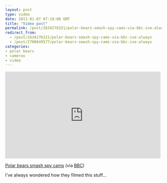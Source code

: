 ```yaml
---
layout: post
type: video
date: 2011-01-07 07:10:00 GMT
title: "Video post"
permalink: /post/2634276321/polar-bears-smash-spy-cams-via-bbc-ive-always
redirect_from: 
  - /post/2634276321/polar-bears-smash-spy-cams-via-bbc-ive-always
  - /post/2708649577/polar-bears-smash-spy-cams-via-bbc-ive-always
categories:
- polar bears
- cameras
- video
---
```

<iframe width="500" height="281"  id="youtube_iframe" src="https://www.youtube.com/embed/DvduCPXO_FE?feature=oembed&amp;enablejsapi=1&amp;wmode=opaque" frameborder="0" allow="accelerometer; autoplay; clipboard-write; encrypted-media; gyroscope; picture-in-picture" allowfullscreen title="Polar bears smash the spy cams - Polar Bear: Spy On The Ice - BBC One"></iframe>

<a href="http://www.youtube.com/watch?v=DvduCPXO_FE&feature=player_embedded">Polar bears smash spy cams</a> (via <a href="http://youtube.com/user/BBC">BBC</a>)

I've always wondered how they filmed this stuff...